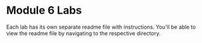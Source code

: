 # Module 6 Labs

Each lab has its own separate readme file with instructions. You'll be able to view the readme file by navigating to the respective directory.
